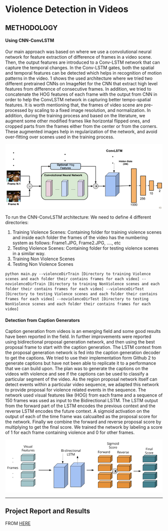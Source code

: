 # Violence Detection in Videos


## METHODOLOGY
#### Using CNN-ConvLSTM 
Our main approach was based on where we use a convolutional neural network for feature extraction of difference of frames in a video scene. Then, the output features are introduced to a Conv-LSTM network that can capture the temporal changes. In the Conv-LSTM gates, both the spatial and temporal features can be detected which helps in recognition of motion patterns in the video. 1 shows the used architecture where we tried two different pretrained CNNs on ImageNet for the CNN that extract high level features from difference of consecutive frames. In addition, we tried to concatenate the HOG features of each frame with the output from CNN in order to help the ConvLSTM network in capturing better tempo-spatial features. It is worth mentioning that, the frames of video scene are pre-processed by scaling to a fixed image resolution, and normalization. In addition, during the training process and based on the literature, we augment some other modified frames like horizontal flipped ones, and cropped parts from the frames either from the center or from the corners. These augmented images help in regularization of the network, and avoid over-fitting over scenes used in the training process.

<img src="https://github.com/mmaher22/ViolenceDetector/blob/master/arch1.png">

To run the CNN-ConvLSTM architecture:
We need to define 4 different directories:
1. Training Violence Scenes: Containing folder for training violence scenes and inside each folder the frames of the video has the numbering system as follows: Frame1.JPG, Frame2.JPG, ...., etc
2. Testing Violence Scenes: Containing folder for testing violence scenes in a similar way.
3. Training Non Violence Scenes
4. Testing Non Violence Scenes

```
python main.py --violenceDirTrain [Directory to training Violence scenes and each folder their contains frames for each video] --noviolenceDirTrain [Directory to training NonViolence scenes and each folder their contains frames for each video] --violenceDirTest [Directory to testing Violence scenes and each folder their contains frames for each video] --noviolenceDirTest [Directory to testing NonViolence scenes and each folder their contains frames for each video]
```


#### Detection from Caption Generators
Caption generation from videos is an emerging field and some good results have been reported in the field. In further improvements were reported using bidirectional proposal generation network, and then using the best proposal frame to start with the caption generation. The LSTM context from the proposal generation network is fed into the caption generation decoder to get the captions. We tried to use their implementation form Github 2 to generate captions but have not been able to replicate it to a performance that we can build upon. The plan was to generate the captions on the videos with violence and see if the captions can be used to classify a particular segment of the video. As the region proposal network itself can detect events within a particular video sequence, we adapted this network to provide proposal for violence related events in the sequence. The network used visual features like (HOG) from each frame and a sequence of 150 frames was used
as input to the Bidirectional LSTM. The LSTM output from the forward part of the LSTM encodes the previous context and the reverse LSTM encodes the future context. A sigmoid activation on the output of each of the time frame was calcualted as the proposal score for the network. Finally we combine the forward and reverse proposal score by multiplying to get the final score. We trained the network by labeling a score of 1 for each frame containing violence and 0 for other frames.

<img src="https://github.com/mmaher22/ViolenceDetector/blob/master/arch2.png">

<hr>

## Project Report and Results
FROM <a href = "https://github.com/mmaher22/ViolenceDetector/blob/master/Violence_Detection_Report.pdf"> HERE </a>
